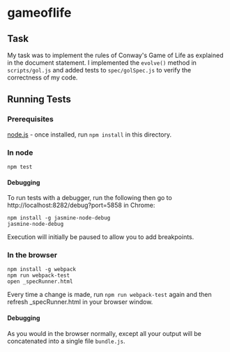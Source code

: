 # gameoflife

## Task ##

My task was to implement the rules of Conway's Game of Life as explained in the document statement. I implemented the `evolve()` method in `scripts/gol.js` and added tests to `spec/golSpec.js` to verify the correctness of my code.

## Running Tests ##

### Prerequisites ###

[node.js](https://nodejs.org/) - once installed, run `npm install` in this directory.

### In node ###

```
npm test
```

#### Debugging ####

To run tests with a debugger, run the following then go to http://localhost:8282/debug?port=5858 in Chrome:

```
npm install -g jasmine-node-debug
jasmine-node-debug
```

Execution will initially be paused to allow you to add breakpoints.

### In the browser ###

```
npm install -g webpack
npm run webpack-test
open _specRunner.html
```

Every time a change is made, run `npm run webpack-test` again and then refresh _specRunner.html in your browser window.

#### Debugging #####

As you would in the browser normally, except all your output will be concatenated into a single file `bundle.js`.
